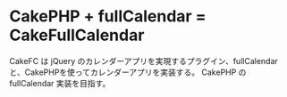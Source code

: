 # CakePHP + fullCalendar = CakeFullCalendar

CakeFC は jQuery のカレンダーアプリを実現するプラグイン、fullCalendar と、CakePHPを使ってカレンダーアプリを実装する。
CakePHP の fullCalendar 実装を目指す。
